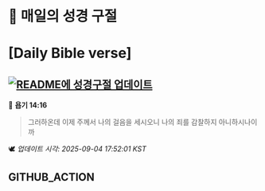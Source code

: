 # 🙏 매일의 성경 구절
# [Daily Bible verse]
## [![README에 성경구절 업데이트](https://github.com/DONGSUKA/first_test/actions/workflows/update-readme-bible.yml/badge.svg)](https://github.com/DONGSUKA/first_test/actions/workflows/update-readme-bible.yml)
<!-- START_BIBLE_VERSE -->
📖 **욥기 14:16**
> 그러하온데 이제 주께서 나의 걸음을 세시오니 나의 죄를 감찰하지 아니하시나이까

🕊️ _업데이트 시각: 2025-09-04 17:52:01 KST_
  <!-- END_BIBLE_VERSE -->
## GITHUB_ACTION
